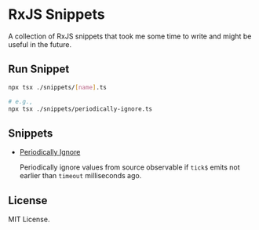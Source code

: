 # RxJS Snippets

A collection of RxJS snippets that took me some time to write and might be useful in the future.

## Run Snippet

```sh
npx tsx ./snippets/[name].ts

# e.g.,
npx tsx ./snippets/periodically-ignore.ts
```

## Snippets

- [Periodically Ignore](./snippets/periodically-ignore.ts)

  Periodically ignore
  values from source observable if `tick$` emits not earlier than `timeout`
  milliseconds ago.

## License

MIT License.
